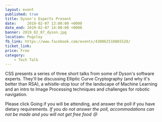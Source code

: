 ```yaml
---
layout: event
published: true
title: Dyson's Experts Present
date:     2019-02-07 13:00:00 +0000
date_end: 2019-02-07 14:00:00 +0000 
banner: 2019_02_07_dyson.jpg
location: Pugsley
fb_link: https://www.facebook.com/events/430062510865528/
ticket_link: 
price: Free
category:
    - Tech Talk
---
```


CSS presents a series of three short talks from some of Dyson's software experts. They'll be discussing Elliptic Curve Cryptography (and why it's better than RSA), a whistle-stop tour of the landscape of Machine Learning and an intro to Image Processing techniques and challenges for robotic navigation.

Please click Going if you will be attending, and answer the poll if you have dietary requirements. *If you do not answer the poll, accommodations can not be made and you will not get free food 😢*
